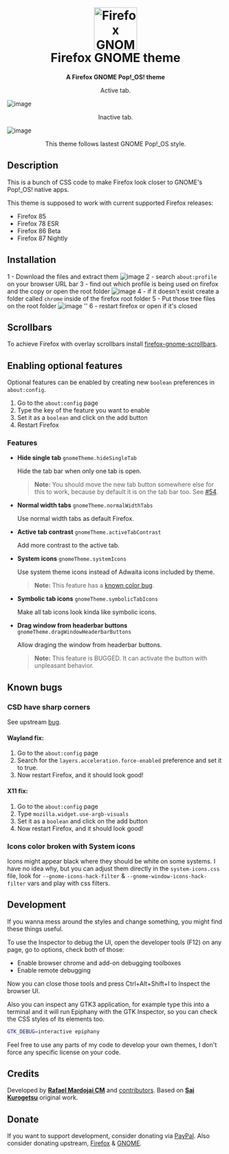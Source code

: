 <h1 align="center">
	<img src="icon.svg" alt="Firefox GNOME Pop!_OS! theme" width="100" height="100"/><br>
 Firefox GNOME theme
</h1>

<p align="center"><strong>A Firefox GNOME Pop!_OS! theme</strong></p>

<p align="center">Active tab.</p>

![image](https://user-images.githubusercontent.com/56588184/109405529-43fe0e80-7950-11eb-8a10-ff67d707d46a.png)

<p align="center">Inactive tab.</p>

![image](https://user-images.githubusercontent.com/56588184/109405697-ed91cf80-7951-11eb-86eb-783b934db9df.png)


<p align="center">This theme follows lastest GNOME Pop!_OS style.</p>



## Description

This is a bunch of CSS code to make Firefox look closer to GNOME's Pop!_OS! native apps.

This theme is supposed to work with current supported Firefox releases:

- Firefox 85
- Firefox 78 ESR
- Firefox 86 Beta
- Firefox 87 Nightly

## Installation
1 - Download the files and extract them
![image](https://user-images.githubusercontent.com/56588184/109405937-cfc56a00-7953-11eb-879e-56231aeef139.png)
2 - search `about:profile` on your browser URL bar
3 - find out which profile is being used on firefox and the copy or open the root folder
![image](https://user-images.githubusercontent.com/56588184/109405887-6cd3d300-7953-11eb-947b-0075afa2d54d.png)
4 - if it doesn't exist create a folder called `chrome` inside of the firefox root folder
5 - Put those tree files on the root folder 
![image](https://user-images.githubusercontent.com/56588184/109405759-aeb04980-7952-11eb-834f-151585a857ca.png)
''
6 - restart firefox or open if it's closed 



## Scrollbars
To achieve Firefox with overlay scrollbars install [firefox-gnome-scrollbars](https://github.com/rafaelmardojai/firefox-gnome-scrollbars).

## Enabling optional features
Optional features can be enabled by creating new `boolean` preferences in `about:config`.

1. Go to the `about:config` page 
2. Type the key of the feature you want to enable
3. Set it as a `boolean` and click on the add button
4. Restart Firefox

### Features

- **Hide single tab** `gnomeTheme.hideSingleTab`

	Hide the tab bar when only one tab is open.

	> **Note:** You should move the new tab button somewhere else for this to work, because by default it is on the tab bar too. See [#54](https://github.com/rafaelmardojai/firefox-gnome-theme/issues/54).

- **Normal width tabs** `gnomeTheme.normalWidthTabs`

	Use normal width tabs as default Firefox.

- **Active tab contrast** `gnomeTheme.activeTabContrast`

	Add more contrast to the active tab.

- **System icons** `gnomeTheme.systemIcons`

	Use system theme icons instead of Adwaita icons included by theme.

	> **Note:** This feature has a [known color bug](#icons-color-broken-with-system-icons).

- **Symbolic tab icons** `gnomeTheme.symbolicTabIcons`

	Make all tab icons look kinda like symbolic icons.

- **Drag window from headerbar buttons** `gnomeTheme.dragWindowHeaderbarButtons`

	Allow draging the window from headerbar buttons.

	> **Note:** This feature is BUGGED. It can activate the button with unpleasant behavior.

## Known bugs

### CSD have sharp corners
See upstream [bug](https://bugzilla.mozilla.org/show_bug.cgi?id=1408360).

#### Wayland fix:
1. Go to the `about:config` page
2. Search for the `layers.acceleration.force-enabled` preference and set it to true.
3. Now restart Firefox, and it should look good!

#### X11 fix:
1. Go to the `about:config` page 
2. Type `mozilla.widget.use-argb-visuals`
3. Set it as a `boolean` and click on the add button
4. Now restart Firefox, and it should look good!

### Icons color broken with System icons
Icons might appear black where they should be white on some systems. I have no idea why, but you can adjust them directly in the `system-icons.css` file, look for `--gnome-icons-hack-filter` & `--gnome-window-icons-hack-filter` vars and play with css filters.

## Development

If you wanna mess around the styles and change something, you might find these
things useful.

To use the Inspector to debug the UI, open the developer tools (F12) on any
page, go to options, check both of those:

- Enable browser chrome and add-on debugging toolboxes
- Enable remote debugging

Now you can close those tools and press Ctrl+Alt+Shift+I to Inspect the browser
UI.

Also you can inspect any GTK3 application, for example type this into a terminal
and it will run Epiphany with the GTK Inspector, so you can check the CSS styles
of its elements too.

```sh
GTK_DEBUG=interactive epiphany
```

Feel free to use any parts of my code to develop your own themes, I don't force
any specific license on your code.

## Credits
Developed by **[Rafael Mardojai CM](https://github.com/rafaelmardojai)** and [contributors](https://github.com/rafaelmardojai/firefox-gnome-theme/graphs/contributors). Based on **[Sai Kurogetsu](https://github.com/kurogetsusai/firefox-gnome-theme)** original work.

## Donate
If you want to support development, consider donating via [PayPal](https://paypal.me/RafaelMardojaiCM). Also consider donating upstream, [Firefox](https://donate.mozilla.org/) & [GNOME](https://www.gnome.org/support-gnome/).
